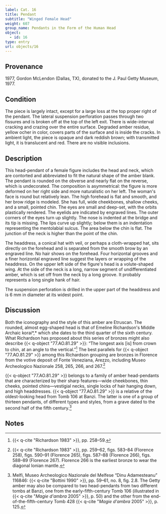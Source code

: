 ```yaml
---
label: Cat. 16
title: Pendant
subtitle: "Winged Female Head"
weight: 607
group_name: Pendants in the Form of the Human Head
object:
  - id: 16
type: entry
url: objects/16
---
```


## Provenance

1977, Gordon McLendon (Dallas, TX), donated to the J. Paul Getty Museum, 1977.

## Condition

The piece is largely intact, except for a large loss at the top proper right of the pendant. The lateral suspension perforation passes through two fissures and is broken off at the top of the left exit. There is wide-interval cracking and crazing over the entire surface. Degraded amber residue, yellow ocher in color, covers parts of the surface and is inside the cracks. In ambient light, the piece is opaque and dark reddish brown; with transmitted light, it is translucent and red. There are no visible inclusions.

## Description

This head-pendant of a female figure includes the head and neck, which are contorted and abbreviated to fit the natural shape of the amber blank. The pendant is rounded on the obverse and nearly flat on the reverse, which is undecorated. The composition is asymmetrical: the figure is more deformed on her right side and more naturalistic on her left. The woman's face is round but relatively lean. The high forehead is flat and smooth, and her brow ridge is modeled. She has full, wide cheekbones, shallow cheeks, and a small, pointed chin. The eyes are small and deep-set, with the orbits plastically rendered. The eyelids are indicated by engraved lines. The outer corners of the eyes turn up slightly. The nose is indented at the bridge and its tip is missing. The lips curve up slightly; below them is an indentation representing the mentolabial sulcus. The area below the chin is flat. The junction of the neck is higher than the point of the chin.

The headdress, a conical hat with veil, or perhaps a cloth-wrapped hat, sits directly on the forehead and is separated from the smooth brow by an engraved line. No hair shows on the forehead. Four horizontal grooves and a finer horizontal engraved line suggest the layers or wrapping of the headdress. On the upper left side of the figure's head is a volute-shaped wing. At the side of the neck is a long, narrow segment of undifferentiated amber, which is set off from the neck by a long groove. It probably represents a long single hank of hair.

The suspension perforation is drilled in the upper part of the headdress and is 6 mm in diameter at its widest point.

## Discussion

Both the iconography and the style of this amber are Etruscan. The rounded, almost egg-shaped head is that of Emeline Richardson's Middle Archaic korai*,* which she dates to the third quarter of the sixth century. What Richardson has proposed about this series of bronzes might also describe {{< q-object "77.AO.81.29" >}}: “The longest axis [is] from crown to chin, at an angle to the vertical.”[^1] The best parallels for {{< q-object "77.AO.81.29" >}} among this Richardson grouping are bronzes in Florence from the votive deposit of Fonte Veneziana, Arezzo, including Museo Archeologico Nazionale 258, 265, 266, and 267.[^2]

{{< q-object "77.AO.81.29" >}} belongs to a family of amber head-pendants that are characterized by their sharp features—wide cheekbones, thin cheeks, pointed chins—vestigial necks, single locks of hair hanging down, and high headdresses. {{< q-object "77.AO.81.29" >}} is a relative of the oldest-looking head from Tomb 106 at Banzi. The latter is one of a group of thirteen pendants, of different types and styles, from a grave dated to the second half of the fifth century.[^3]

## Notes

[^1]: {{< q-cite "Richardson 1983" >}}, pp. 258–59.

[^2]: {{< q-cite "Richardson 1983" >}}, pp. 259–62, figs. 583–84 (Florence 258), figs. 590–91 (Florence 265), figs. 587–88 (Florence 266), figs. 588–89 (Florence 267). Florence 266 is the earliest bronze to wear the diagonal Ionian mantle.

[^3]: Melfi, Museo Archeologico Nazionale del Melfese “Dinu Adamesteanu” 116846: {{< q-cite "Bottini 1990" >}}, pp. 59–61, no. 8, fig. 2.8. The Getty amber may also be compared to two head-pendants from two different tombs at Banzi, one from the early-fifth-century Tomb 106 (illustrated in {{< q-cite "*Magie d'ambra* 2005" >}}, p. 50) and the other from the end-of-the-fifth-century Tomb 428 {{< q-cite "*Magie d'ambra* 2005" >}}, p. 125.
